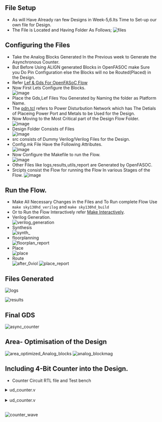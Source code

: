 


## File Setup
- As will Have Already ran few Designs in Week-5,6.Its Time to Set-up our own file for Design.
- The File is Located and Having Folder As Follows;
![files](https://user-images.githubusercontent.com/53760504/229281015-b1ac909c-6463-4935-97dd-09fa5c4be534.png)
## Configuring the Files
- Take the Analog Blocks Generated In the Previous week to Generate the Asynchronous Counter.<br/>
- But Before Using ALIGN generated Blocks in OpenFASOC make Sure you Do Pin Configuration else the Blocks will no be Routed(Placed) in the Design.<br/>
- Refer [Lef & Gds For OpenFASoC Flow](https://docs.google.com/document/d/1kP4OfnfTaRnrvsRnuF9YNMRlUsCW8RBZV5Tn6Ta41eM/edit)<br/>
- Now First Lets Configure the Blocks.<br/>
![image](https://user-images.githubusercontent.com/53760504/229282071-205a8229-9eea-45c3-a707-e3dd07b89989.png)
- Place the Gds,Lef Files You Generated by Naming the folder as Platform Name.<br/>
- The [pdn.tcl](https://github.com/Jayanth-sharma/msvsd2stepadc/blob/main/Week6/async_counter-gen/blocks/sky130hd/pdn.tcl) refers to Power Disturbution Network which has The Detials of Placeing Power Port and Metals to be Used for the Design.<br/>
- Now Moving to the Most Critical part of the Design Flow Folder.<br/>
![image](https://user-images.githubusercontent.com/53760504/229283614-305ace24-8534-4d4b-9f47-9f02adaf5538.png)
- Design Folder Consists of Files <br/>
![image](https://user-images.githubusercontent.com/53760504/229284442-4cfe013a-c9d2-463d-8090-512f5de1dbe2.png)
- src consists of Dummy Verilog/Verilog Files for the Design.<br/>
- Config.mk File Have the Following Attributes.<br/>
![image](https://user-images.githubusercontent.com/53760504/229284727-c71e3e22-0b6c-45a2-bd29-c0b6e2ccf335.png)
- Now Configure the Makefile to run the Flow.<br/>
![image](https://user-images.githubusercontent.com/53760504/229284795-774bab42-f49a-47c3-97ba-5ceac5c3a888.png)
- Other Files like logs,results,utils,report are Generated by OpenFASOC.
- Srcipts consist the Flow for running the Flow In various Stages of the Flow.
![image](https://user-images.githubusercontent.com/53760504/229284985-4c5ac43d-82a9-44d8-9d7b-422fe93f65a3.png)
## Run the Flow.
- Make All Necessary Changes in the Files and To Run complete Flow Use `make sky130hd_verilog` and `make sky130hd_build`
- Or to Run the Flow Interactively refer [Make Interactively](https://github.com/idea-fasoc/OpenFASOC/blob/b9784507aac426970b56492f8327033e1a4feb15/docs/source/flow-ldo.rst).
- Verilog Generation.<br/>
![verilog_generation](https://user-images.githubusercontent.com/53760504/229285191-4cef5afa-57d9-49d5-8ec1-244ce1037858.png)
- Synthesis<br/>
![synth_](https://user-images.githubusercontent.com/53760504/229285202-1bfed663-f125-4cfd-a2a8-4a6ed4daa950.png)
- floorplanning<br/>
![floorplan_report](https://user-images.githubusercontent.com/53760504/229285214-b72fb4df-4ec4-4611-b03f-822d5db205de.png)
- Place<br/>
![place](https://user-images.githubusercontent.com/53760504/229285227-aa5f2ea3-fbeb-43da-b52a-e6dd1af40ee0.png)
- Route<br/>
![after_0viol](https://user-images.githubusercontent.com/53760504/229285258-0ff80dbd-f6e5-44a1-afae-b8875a06f7d1.png)
![place_report](https://user-images.githubusercontent.com/53760504/229285264-17fbb4f3-4dcd-41ca-a41f-2f1daee04263.png)
## Files Generated<br/>
![logs](https://user-images.githubusercontent.com/53760504/229285297-f54243c1-6b6d-4073-99ad-b2c90f2efef7.png)

![results](https://user-images.githubusercontent.com/53760504/229285294-4a756a9d-c6bf-4057-802d-47b591135daa.png)
## Final GDS
![async_counter](https://user-images.githubusercontent.com/53760504/229285314-ef3187d7-4a1e-4e20-a112-e5c75e0edd71.png)
## Area- Optimisation of the Design
![area_optimized_Analog_blocks](https://user-images.githubusercontent.com/53760504/229285336-becdbe92-db77-4bfb-8720-e78aee6276e4.png)
![analog_blockmag](https://user-images.githubusercontent.com/53760504/229285340-4205d8b7-7379-4d25-aa1a-02c27d3237e5.png)
## Including 4-Bit Counter into the Design.
- Counter Circuit RTL file and Test bench<br/>
<details><summary>ud_counter.v</summary>

```
module ud_counter (input clk,
                input rstn,
                output reg [3:0] out);
wire [3:0] cnt;              
tff t0(.clk(clk),.rstn(rstn),.t(1'b1),.q(cnt[0]));
tff t1(.clk(cnt[0]),.rstn(rstn),.t(1'b1),.q(cnt[1]));
tff t2(.clk(cnt[1]),.rstn(rstn),.t(1'b1),.q(cnt[2]));
tff t3(.clk(cnt[2]),.rstn(rstn),.t(1'b1),.q(cnt[3]));               
always@*
begin
 out<=cnt;
end
endmodule

module tff(input clk,input rstn,input t,output reg q);
always @ (negedge clk)begin
if(!rstn)
  q<=0;
else 
   if(t)
    q<=~q;
   else
    q<=q;
end
endmodule 

```
</details><br>
<details><summary>ud_counter.v</summary>

```
`timescale 1ns/1ps
module tb_counter();
reg clk,rstn;
wire [3:0]out;

ud_counter c0(clk,rstn,out);

always #5 clk=~clk;
initial
 begin
    $dumpfile("tb_counter.vcd");
    $dumpvars(0,tb_counter);
 end

initial begin
  clk<=0;
  rstn<=0;
  #20 rstn<=1;
  #150 rstn<=0;
  #50 rstn<=1;
  #200$finish;
end
endmodule
 

```
</details><br>


![counter_wave](https://user-images.githubusercontent.com/53760504/229285385-1e16b8cd-13e4-4cce-9416-e3ec7391527e.png)
